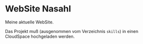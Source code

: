# WebSite Nasahl

Meine aktuelle WebSite.

Das Projekt muß (ausgenommen vom Verzeichnis `skills`) in einen CloudSpace hochgeladen werden.